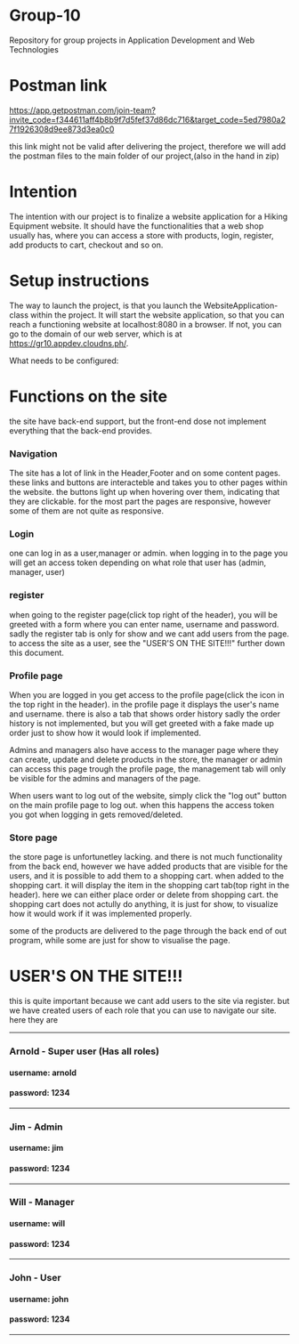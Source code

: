 # Group-10
Repository for group projects in Application Development and Web Technologies

# Postman link
https://app.getpostman.com/join-team?invite_code=f344611aff4b8b9f7d5fef37d86dc716&target_code=5ed7980a27f1926308d9ee873d3ea0c0

this link might not be valid after delivering the project, therefore we will add the postman files
to the main folder of our project,(also in the hand in zip)

# Intention
The intention with our project is to finalize a website application for a Hiking Equipment website.
It should have the functionalities that a web shop usually has, where you can access a store with products, login, register,
add products to cart, checkout and so on.

# Setup instructions
The way to launch the project, is that you launch the WebsiteApplication-class within the project. It will start the website
application, so that you can reach a functioning website at localhost:8080 in a browser.
If not, you can go to the domain of our web server, which is at https://gr10.appdev.cloudns.ph/.

What needs to be configured:

# Functions on the site

the site have back-end support, but the front-end dose not implement everything that the back-end provides.


### Navigation
The site has a lot of link in the Header,Footer and on some content pages. these links and buttons are
interacteble and takes you to other pages within the website. the buttons light up when hovering over them, indicating
that they are clickable. for the most part the pages are responsive, however some of them are not quite as responsive.

### Login
one can log in as a user,manager or admin. when logging in to the page you will get an access token
depending on what role that user has (admin, manager, user)

### register
when going to the register page(click top right of the header), you will be greeted with a form where
you can enter name, username and password. sadly the register tab is only for show and we cant add users from the
page. to access the site as a user, see the "USER'S ON THE SITE!!!" further down this document.

### Profile page
When you are logged in you get access to the profile page(click the icon in the top right in the header).
in the profile page it displays the user's name and username. there is also a tab that shows order history
sadly the order history is not implemented, but you will get greeted with a fake made up order just to show
how it would look if implemented.

Admins and managers also have access to the manager page where they can create, update and delete products
in the store, the manager or admin can access this page trough the profile page, the management tab will only
be visible for the admins and managers of the page.

When users want to log out of the website, simply click the "log out" button on the main profile page to log out.
when this happens the access token you got when logging in gets removed/deleted.

### Store page
the store page is unfortunetley lacking. and there is not much functionality from the back end, however we have added
products that are visible for the users, and it is possible to add them to a shopping cart. when added to the shopping
cart. it will display the item in the shopping cart tab(top right in the header). here we can either place order or
delete from shopping cart. the shopping cart does not actully do anything, it is just for show, to visualize how it would
work if it was implemented properly.

some of the products are delivered to the page through the back end of out program, while some are just for show to visualise the page.

# USER'S ON THE SITE!!!

this is quite important because we cant add users to the site via register. but we have created users of each role that you can use to
navigate our site. here they are

-------------------------------------------------
### Arnold - Super user (Has all roles)
#### username: arnold
#### password: 1234
-------------------------------------------------

### Jim - Admin
#### username: jim
#### password: 1234
-------------------------------------------------

### Will - Manager
#### username: will
#### password: 1234
-------------------------------------------------

### John - User
#### username: john
#### password: 1234
-------------------------------------------------
